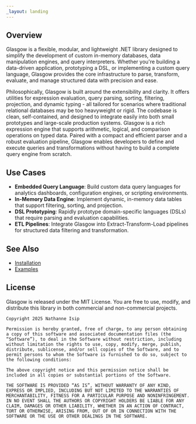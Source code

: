 ```yaml
---
_layout: landing
---
```


## Overview

Glasgow is a flexible, modular, and lightweight .NET library designed to simplify the development of custom in-memory databases, data manipulation engines, and query interpreters. Whether you're building a data-driven application, prototyping a DSL, or implementing a custom query language, Glasgow provides the core infrastructure to parse, transform, evaluate, and manage structured data with precision and ease.

Philosophically, Glasgow is built around the extensibility and clarity. It offers utilities for expression evaluation, query parsing, sorting, filtering, projection, and dynamic typing - all tailored for scenarios where traditional relational databases may be too heavyweight or rigid. The codebase is clean, self-contained, and designed to integrate easily into both small prototypes and large-scale production systems. Glasgow is a rich expression engine that supports arithmetic, logical, and comparison operations on typed data. Paired with a compact and efficient parser and a robust evaluation pipeline, Glasgow enables developers to define and execute queries and transformations without having to build a complete query engine from scratch.

## Use Cases

- **Embedded Query Language**: Build custom data query languages for analytics dashboards, configuration engines, or scripting environments.
- **In-Memory Data Engine**: Implement dynamic, in-memory data tables that support filtering, sorting, and projection.
- **DSL Prototyping**: Rapidly prototype domain-specific languages (DSLs) that require parsing and evaluation capabilities.
- **ETL Pipelines**: Integrate Glasgow into Extract-Transform-Load pipelines for structured data filtering and transformation.

## See Also

- [Installation](pages/installation.html)
- [Examples](pages/examples.html)

## License

Glasgow is released under the MIT License. You are free to use, modify, and distribute this library in both commercial and non-commercial projects.

```
Copyright 2025 Nathanne Isip

Permission is hereby granted, free of charge, to any person obtaining a copy of this software and associated documentation files (the “Software”), to deal in the Software without restriction, including without limitation the rights to use, copy, modify, merge, publish, distribute, sublicense, and/or sell copies of the Software, and to permit persons to whom the Software is furnished to do so, subject to the following conditions:

The above copyright notice and this permission notice shall be included in all copies or substantial portions of the Software.

THE SOFTWARE IS PROVIDED “AS IS”, WITHOUT WARRANTY OF ANY KIND, EXPRESS OR IMPLIED, INCLUDING BUT NOT LIMITED TO THE WARRANTIES OF MERCHANTABILITY, FITNESS FOR A PARTICULAR PURPOSE AND NONINFRINGEMENT. IN NO EVENT SHALL THE AUTHORS OR COPYRIGHT HOLDERS BE LIABLE FOR ANY CLAIM, DAMAGES OR OTHER LIABILITY, WHETHER IN AN ACTION OF CONTRACT, TORT OR OTHERWISE, ARISING FROM, OUT OF OR IN CONNECTION WITH THE SOFTWARE OR THE USE OR OTHER DEALINGS IN THE SOFTWARE.
```
